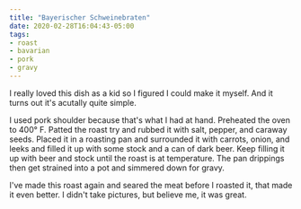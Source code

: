 ```yaml
---
title: "Bayerischer Schweinebraten"
date: 2020-02-28T16:04:43-05:00
tags:
- roast
- bavarian
- pork
- gravy
---
```


I really loved this dish as a kid so I figured I could make it myself. And it turns out it's acutally quite simple.
<!--more-->
I used pork shoulder because that's what I had at hand. Preheated the oven to 400&deg; F. Patted the roast try and rubbed it with salt, pepper, and caraway seeds. Placed it in a roasting pan and surrounded it with carrots, onion, and leeks and filled it up with some stock and a can of dark beer. Keep filling it up with beer and stock until the roast is at temperature. The pan drippings then get strained into a pot and simmered down for gravy.

I've made this roast again and seared the meat before I roasted it, that made it even better. I didn't take pictures, but believe me, it was great.
